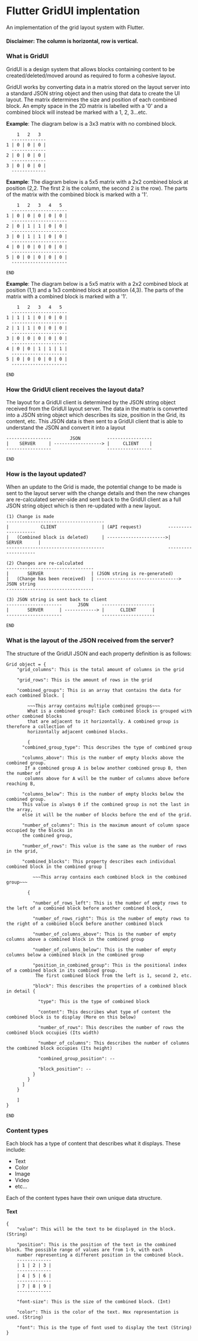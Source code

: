 # Flutter GridUI implentation

An implementation of the grid layout system with Flutter.
#### Disclaimer: The column is horizontal, row is vertical. 
### What is GridUI
GridUI is a design system that allows blocks containing content to be created/deleted/moved around as required to form a cohesive layout.

GridUI works by converting data in a matrix stored on the layout server into a standard JSON string object and then using that data to create the UI layout. The matrix determines the size and position of each combined block. An empty space in the 2D matrix is labelled with a '0' and a combined block will instead be marked with a 1, 2, 3...etc. 

**Example**: The diagram below is a 3x3 matrix with no combined block.
```
    1   2   3
  -------------
1 | 0 | 0 | 0 |
  -------------
2 | 0 | 0 | 0 |
  -------------
3 | 0 | 0 | 0 |
  -------------
```
**Example**: The diagram below is a 5x5 matrix with a 2x2 combined block at position (2,2. The first 2 is the column, the second 2 is the row). The parts of the matrix with the combined block is marked with a '1'.
```
    1   2   3   4   5
  ---------------------
1 | 0 | 0 | 0 | 0 | 0 |
  ---------------------
2 | 0 | 1 | 1 | 0 | 0 |
  ---------------------
3 | 0 | 1 | 1 | 0 | 0 |
  ---------------------
4 | 0 | 0 | 0 | 0 | 0 |
  ---------------------
5 | 0 | 0 | 0 | 0 | 0 |
  ---------------------

END
```

**Example**: The diagram below is a 5x5 matrix with a 2x2 combined block at position (1,1) and a 1x3 combined block at position (4,3). The parts of the matrix with a combined block is marked with a '1'.
```
    1   2   3   4   5
  ---------------------
1 | 1 | 1 | 0 | 0 | 0 |
  ---------------------
2 | 1 | 1 | 0 | 0 | 0 |
  ---------------------
3 | 0 | 0 | 0 | 0 | 0 |
  ---------------------
4 | 0 | 0 | 1 | 1 | 1 |
  ---------------------
5 | 0 | 0 | 0 | 0 | 0 |
  ---------------------

END
```
### How the GridUI client receives the layout data?
The layout for a GridUI client is determined by the JSON string object received from the GridUI layout server. The data in the matrix is converted into a JSON string object which describes its size, position in the Grid, its content, etc. This JSON data is then sent to a GridUI client that is able to understand the JSON and convert it into a layout
```
-----------------       JSON          -----------------
|    SERVER     | ------------------> |     CLIENT    |
-----------------                     -----------------

END
```

### How is the layout updated?
When an update to the Grid is made, the potential change to be made is sent to the layout server with the change details and then the new changes are re-calculated server-side and sent back to the GridUI client as a full JSON string object which is then re-updated with a new layout.

```
(1) Change is made
-------------------------------------                        
|            CLIENT                 | (API request)          --------------------
|   (Combined block is deleted)     | ---------------------->|      SERVER      |
-------------------------------------                        --------------------

(2) Changes are re-calculated
---------------------------------
|       SERVER                  | (JSON string is re-generated)
|   (Change has been received)  | -------------------------------> JSON string
---------------------------------

(3) JSON string is sent back to client
---------------------      JSON     --------------------
|       SERVER      | ------------> |      CLIENT      |
---------------------               --------------------

END
```

### What is the layout of the JSON received from the server?
The structure of the GridUI JSON and each property definition is as follows:
```
Grid object = {
    "grid_columns": This is the total amount of columns in the grid 

    "grid_rows": This is the amount of rows in the grid

    "combined_groups": This is an array that contains the data for each combined block. [

        ~~~This array contains multiple combined groups~~~
        What is a combined group?: Each combined block is grouped with other combined blocks
        that are adjacent to it horizontally. A combined group is therefore a collection of
        horizontally adjacent combined blocks.

        {
      "combined_group_type": This describes the type of combined group

      "columns_above": This is the number of empty blocks above the combined group.
       If a combined group A is below another combined group B, then the number of
       columns above for A will be the number of columns above before reaching B,

      "columns_below": This is the number of empty blocks below the combined group.
      This value is always 0 if the combined group is not the last in the array, 
      else it will be the number of blocks before the end of the grid.

      "number_of_columns": This is the maximum amount of column space occupied by the blocks in
      the combined group,

      "number_of_rows": This value is the same as the number of rows in the grid,
      
      "combined_blocks": This property describes each individual combined block in the combined group [

          ~~~This array contains each combined block in the combined group~~~

        {

          "number_of_rows_left": This is the number of empty rows to the left of a combined block before another combined block,

          "number_of_rows_right": This is the number of empty rows to the right of a combined block before another combined block

          "number_of_columns_above": This is the number of empty columns above a combined block in the combined group

          "number_of_columns_below": This is the number of empty columns below a combined block in the combined group

          "position_in_combined_group": This is the positional index of a combined block in its combined group.
           The first combined block from the left is 1, second 2, etc.
          
          "block": This describes the properties of a combined block in detail {
              
            "type": This is the type of combined block

            "content": This describes what type of content the combined block is to display (More on this below)
            
            "number_of_rows": This describes the number of rows the combined block occupies (Its width)

            "number_of_columns": This describes the number of columns the combined block occupies (Its height)

            "combined_group_position": --

            "block_position": --
          }
        }
      ]
    }
        
    ]
}

END
```

### Content types
Each block has a type of content that describes what it displays. These include:
- Text
- Color
- Image
- Video
- etc...

Each of the content types have their own unique data structure.

#### Text
```
{
    "value": This will be the text to be displayed in the block. (String)

    "position": This is the position of the text in the combined block. The possible range of values are from 1-9, with each
    number representing a different position in the combined block.
    -------------
    | 1 | 2 | 3 |
    -------------
    | 4 | 5 | 6 |
    -------------
    | 7 | 8 | 9 |
    -------------

    "font-size": This is the size of the combined block. (Int)

    "color": This is the color of the text. Hex representation is used. (String)

    "font": This is the type of font used to display the text (String)
}
